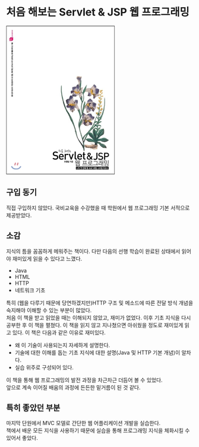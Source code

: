 # 처음 해보는 Servlet & JSP 웹 프로그래밍

![책표지](./image/처음해보는Servlet&JSP웹프로그래밍.jpg)

## 구입 동기

직접 구입하지 않았다. 국비교육을 수강했을 때 학원에서 웹 프로그래밍 기본 서적으로 제공받았다.

## 소감

지식의 틈을 꼼꼼하게 메워주는 책이다. 다만 다음의 선행 학습이 완료된 상태에서 읽어야 재미있게 읽을 수 있다고 느꼈다.

- Java
- HTML
- HTTP
- 네트워크 기초

특히 (웹을 다루기 때문에 당연하겠지만)HTTP 구조 및 메소드에 따른 전달 방식 개념을 숙지해야 이해할 수 있는 부분이 많았다.  
처음 이 책을 받고 읽었을 때는 이해되지 않았고, 재미가 없었다. 이후 기초 지식을 다시 공부한 후 이 책을 펼쳤다. 이 책을 읽지 않고 지나쳤으면 아쉬웠을 정도로 재미있게 읽고 있다. 이 책은 다음과 같은 이유로 재미있다.

- 왜 이 기술이 사용되는지 자세하게 설명한다.
- 기술에 대한 이해를 돕는 기초 지식에 대한 설명(Java 및 HTTP 기본 개념)이 알차다.
- 실습 위주로 구성되어 있다.

이 책을 통해 웹 프로그래밍의 발전 과정을 차근차근 더듬어 볼 수 있었다.  
앞으로 계속 이어질 배움의 과정에 든든한 밑거름이 된 것 같다.

## 특히 좋았던 부분

마지막 단원에서 MVC 모델로 간단한 웹 어플리케이션 개발을 실습한다.  
책에서 배운 모든 지식을 사용하기 때문에 실습을 통해 프로그래밍 지식을 체화시킬 수 있어서 좋았다.

